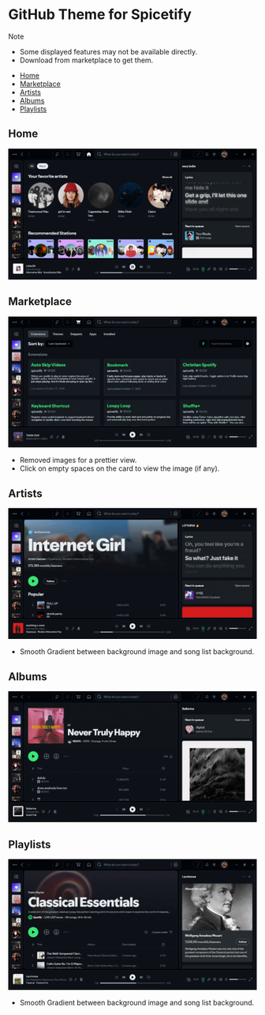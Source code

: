 # GitHub Theme for Spicetify

> [!NOTE]
>
> - Some displayed features may not be available directly.
> - Download from marketplace to get them.
>

- [Home](#home)
- [Marketplace](#marketplace)
- [Artists](#artists)
- [Albums](#albums)
- [Playlists](#playlists)

## Home

![Preview](.github/assets/home.png)

## Marketplace

![Preview](.github/assets/marketplace.gif)

- Removed images for a prettier view.
- Click on empty spaces on the card to view the image (if any).

## Artists

![Preview](.github/assets/artist.gif)

- Smooth Gradient between background image and song list background.

## Albums

![Preview](.github/assets/album.gif)

## Playlists

![Preview](.github/assets/playlist.gif)

- Smooth Gradient between background image and song list background.
